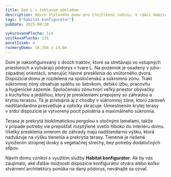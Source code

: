 ```yaml
---
title: Dom L s tehlovým obkladom
description: Návrh štýlového domu pre trojčlennú rodinu. V rámci Habitat konfigurátora sme vybrali moderné stvárnenie architektúry a luxusné detaily, ako je nadštandardná výška presklení alebo tehlový obklad. Pri konkrétnej orientácii a lokalite pozemku stačilo pre zamedzenie letného prehrievania čiastočné vyloženie plochej vegetačnej strechy pred južnú fasádu.
tags: ["habitat-konfigurator"]
pubDate: 2025-08-20

vykurovanaPlocha: 114
uzitkovaPlocha: 135
pocetIzieb: 4
rozmeryDomu: 16,35m x 14,8m
---
```


Dom je nakonfigurovaný z dvoch traktov, ktoré sa stretávajú vo vstupných priestoroch a vytvárajú pôdorys v tvare L. Na pozemok je osadený v juho-západnej orientácii, smerujúc hlavné presklenia do vnútorného dvora. Dispozícia domu je rozdelená na spoločenskú a súkromnú zónu. Trakt súkromnej zóny obsahuje spálňu so šatníkom, detskú izbu, pracovňu a hygienické zázemie. Spoločenskú zónu tvorí veľký priestor obývačky s kuchyňou a jedálňou, ktorý je preskleniami prepojený so záhradou a krytou terasou. Tá je prístupná aj z chodby v súkromnej zóne, ktorú zároveň nadštandardne presvetľuje a opticky skracuje. Umiestnením krytej terasy v srdci dispozície je vytvorený pocit poloátria a maximálneho súkromia.

Terasa je prekrytá bioklimatickou pergolou s otočnými lamelami, takže v prípade potreby vie prepúšťať rozptýlené svetlo hlboko do interiéru domu. Všetky presklenia smerom do záhrady majú nadštandarnú výšku, ktorá nadväzuje na výšku tienenia a prekrytia terasy. Tienenie je riešené vyložením stropnej dosky a vegetačnej strechy, bez potreby dodatočných stĺpov.

Návrh domu vznikol s využitím služby **Habitat konfigurátor**. Ak by vás zaujímalo, aké ďalšie možnosti dispozície konfigurátor otvára alebo koľko stvárnení architektúry ponúka na daný pôdorys, neváhajte sa ozvať.
